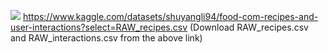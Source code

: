 ![](https://i.ibb.co/hRVhcMY/Logo.png)
https://www.kaggle.com/datasets/shuyangli94/food-com-recipes-and-user-interactions?select=RAW_recipes.csv
(Download RAW_recipes.csv and RAW_interactions.csv from the above link)
